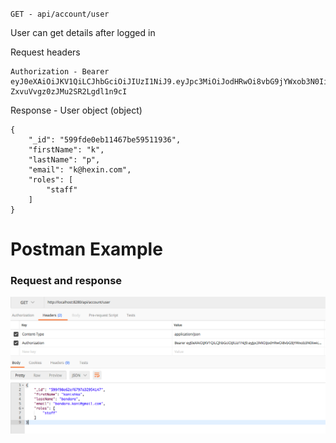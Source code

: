 `GET - api/account/user`

User can get details after logged in

Request headers

```
Authorization - Bearer eyJ0eXAiOiJKV1QiLCJhbGciOiJIUzI1NiJ9.eyJpc3MiOiJodHRwOi8vbG9jYWxob3N0Iiwic3ViIjoiNTk5ZmRlMGViMTE0NjdiZTU5NTExOTM2IiwiZXhwIjp7ImV4cGlyZSI6MTUwMzgyMjMwMX0sInR5cGUiOiJtZW1iZXIifQ.OdPB56LlgPdvpSmI-ZxvuVvgz0zJMu2SR2Lgdl1n9cI
```

Response -  User object (object)

```
{
    "_id": "599fde0eb11467be59511936",
    "firstName": "k",
    "lastName": "p",
    "email": "k@hexin.com",
    "roles": [
        "staff"
    ]
}
```

# Postman Example

### Request and response
![](images/accountGetUser.png?raw=true)
